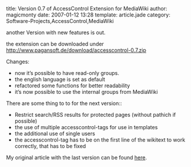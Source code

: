 title: Version 0.7 of AccessControl Extension for MediaWiki
author: magicmonty
date: 2007-01-12 13:28
template: article.jade
category: Software-Projects,AccessControl,MediaWiki

another Version with new features is out.

the extension can be downloaded under http://www.pagansoft.de/download/accesscontrol-0.7.zip

<span class="more"></span>

Changes:

* now it’s possible to have read-only groups.
* the english language is set as default
* refactored some functions for better readability
* it’s now possible to use the internal groups from MediaWiki

There are some thing to to for the next version::

* Restrict search/RSS results for protected pages (without pathich if possible)
* the use of multiple accesscontrol-tags for use in templates
* the additional use of single users
* the accesscontrol-tag has to be on the first line of the wikitext to work correctly, that has to be fixed

My original article with the last version can be found [here](http://blog.pagansoft.de/articles/seitenbasierte-gruppen-zugriffskontrolle-fuer-mediawiki).